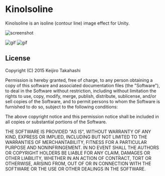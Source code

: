 KinoIsoline
===========

KinoIsoline is an isoline (contour line) image effect for Unity.

![screenshot](http://40.media.tumblr.com/fa3203f1a513d28a2089ee88d1d40ed8/tumblr_nv8kv6Dk9c1qio469o1_400.png)

![gif](http://33.media.tumblr.com/c500e8004c55b2292f3964381572d54d/tumblr_nva7l4RAcQ1qio469o1_400.gif)
![gif](http://38.media.tumblr.com/e2abb5071a65987b631637ddcdbdc620/tumblr_nvaekweork1qio469o1_400.gif)

License
-------

Copyright (C) 2015 Keijiro Takahashi

Permission is hereby granted, free of charge, to any person obtaining a copy of
this software and associated documentation files (the "Software"), to deal in
the Software without restriction, including without limitation the rights to
use, copy, modify, merge, publish, distribute, sublicense, and/or sell copies of
the Software, and to permit persons to whom the Software is furnished to do so,
subject to the following conditions:

The above copyright notice and this permission notice shall be included in all
copies or substantial portions of the Software.

THE SOFTWARE IS PROVIDED "AS IS", WITHOUT WARRANTY OF ANY KIND, EXPRESS OR
IMPLIED, INCLUDING BUT NOT LIMITED TO THE WARRANTIES OF MERCHANTABILITY, FITNESS
FOR A PARTICULAR PURPOSE AND NONINFRINGEMENT. IN NO EVENT SHALL THE AUTHORS OR
COPYRIGHT HOLDERS BE LIABLE FOR ANY CLAIM, DAMAGES OR OTHER LIABILITY, WHETHER
IN AN ACTION OF CONTRACT, TORT OR OTHERWISE, ARISING FROM, OUT OF OR IN
CONNECTION WITH THE SOFTWARE OR THE USE OR OTHER DEALINGS IN THE SOFTWARE.
